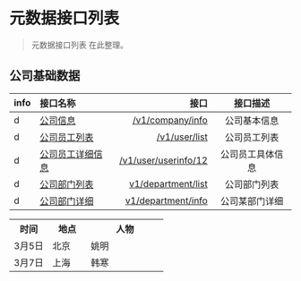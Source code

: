 # 元数据接口列表

> 元数据接口列表 在此整理。 

## 公司基础数据

| info | 接口名称 |  接口  |  接口描述  |
|:-- | :-- | ----:| :--: |
|d| [公司信息](company_info) | [/v1/company/info](company_info)  | 公司基本信息 |
|d| [公司员工列表](user_list)| [/v1/user/list](user_list)  | 公司员工列表  |
|d| [公司员工详细信息](user_userinfo) | [/v1/user/userinfo/12](user_userinfo)  | 公司员工具体信息  |
|d| [公司部门列表](department_list) | [v1/department/list](department_list) |公司部门列表|
|d| [公司部门详细](department_info) | [v1/department/info](department_info) |公司某部门详细|


<table width="300" class="table table-bordered table-striped table-condensed">
   <tbody><tr>
      <th width="25%">时间</th>
      <th width="25%">地点</th>
      <th width="50%">人物</th>
   </tr>
   <tr>
      <td>3月5日</td>
      <td>北京</td>
      <td>姚明</td>
   </tr>
   <tr>
      <td>3月7日</td>
      <td>上海</td>
      <td>韩寒</td>
   </tr>
</tbody></table>